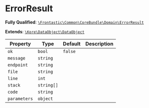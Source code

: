 #  ErrorResult

**Fully Qualified**: [`\Frontastic\Common\CoreBundle\Domain\ErrorResult`](../../../../src/php/CoreBundle/Domain/ErrorResult.php)

**Extends**: [`\Kore\DataObject\DataObject`](https://github.com/kore/DataObject)

Property|Type|Default|Description
--------|----|-------|-----------
`ok`|`bool`|`false`|
`message`|`string`||
`endpoint`|`string`||
`file`|`string`||
`line`|`int`||
`stack`|`string[]`||
`code`|`string`||
`parameters`|`object`||

